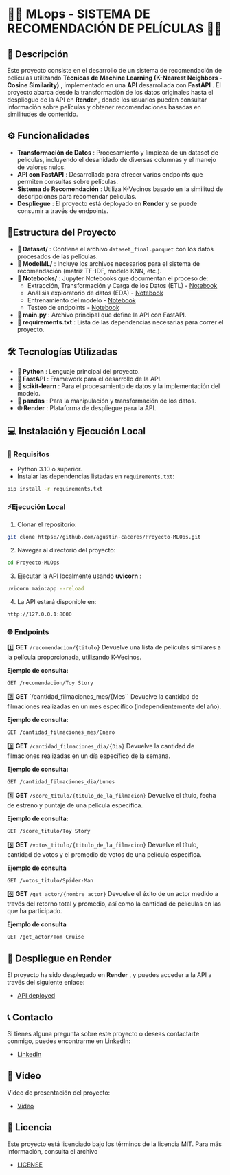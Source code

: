 # **👩‍💻** MLops - SISTEMA DE RECOMENDACIÓN DE PELÍCULAS 👩‍💻

## 📌 Descripción

Este proyecto consiste en el desarrollo de un sistema de recomendación de películas utilizando **Técnicas de Machine Learning (K-Nearest Neighbors - Cosine Similarity)** , implementado en una **API** desarrollada con **FastAPI** . El proyecto abarca desde la transformación de los datos originales hasta el despliegue de la API en **Render** , donde los usuarios pueden consultar información sobre películas y obtener recomendaciones basadas en similitudes de contenido.

## ⚙️ Funcionalidades

* **Transformación de Datos** : Procesamiento y limpieza de un dataset de películas, incluyendo el desanidado de diversas columnas y el manejo de valores nulos.
* **API con FastAPI** : Desarrollada para ofrecer varios endpoints que permiten consultas sobre películas.
* **Sistema de Recomendación** : Utiliza K-Vecinos basado en la similitud de descripciones para recomendar películas.
* **Despliegue** : El proyecto está deployado en **Render** y se puede consumir a través de endpoints.

## 🧬Estructura del Proyecto

* **📁 Dataset/** : Contiene el archivo `dataset_final.parquet` con los datos procesados de las películas.
* **📁 ModelML/** : Incluye los archivos necesarios para el sistema de recomendación (matriz TF-IDF, modelo KNN, etc.).
* **📁 Notebooks/** : Jupyter Notebooks que documentan el proceso de:
  * Extracción, Transformación y Carga de los Datos (ETL) - [Notebook](https://github.com/agustin-caceres/Proyecto-MLOps/blob/main/Notebooks/ETL_movies.ipynb)
  * Análisis exploratorio de datos (EDA) - [Notebook](https://github.com/agustin-caceres/Proyecto-MLOps/blob/main/Notebooks/EDA_movies.ipynb)
  * Entrenamiento del modelo - [Notebook](https://github.com/agustin-caceres/Proyecto-MLOps/blob/main/Notebooks/Model_training.ipynb)
  * Testeo de endpoints - [Notebook](https://github.com/agustin-caceres/Proyecto-MLOps/blob/main/Notebooks/API_testing.ipynb)
* **📝 main.py** : Archivo principal que define la API con FastAPI.
* **📄 requirements.txt** : Lista de las dependencias necesarias para correr el proyecto.

## 🛠️ Tecnologías Utilizadas

* **🐍 Python** : Lenguaje principal del proyecto.
* **🚀 FastAPI** : Framework para el desarrollo de la API.
* **🔧 scikit-learn** : Para el procesamiento de datos y la implementación del modelo.
* **🐼 pandas** : Para la manipulación y transformación de los datos.
* **🌐 Render** : Plataforma de despliegue para la API.

## 💻 Instalación y Ejecución Local

### 🧰 Requisitos

* Python 3.10 o superior.
* Instalar las dependencias listadas en `requirements.txt`:

```bash
pip install -r requirements.txt
```

### ⚡Ejecución Local

1. Clonar el repositorio:

```bash
git clone https://github.com/agustin-caceres/Proyecto-MLOps.git
```

2. Navegar al directorio del proyecto:

```bash
cd Proyecto-MLOps
```

3. Ejecutar la API localmente usando  **uvicorn** :

```bash
uvicorn main:app --reload
```

4. La API estará disponible en:

```bash
http://127.0.0.1:8000
```

### 🌐 Endpoints

1️⃣ **GET** `/recomendacion/{titulo}`
Devuelve una lista de películas similares a la película proporcionada, utilizando K-Vecinos.

**Ejemplo de consulta:**

```bash
GET /recomendacion/Toy Story
```

2️⃣ **GET** `/cantidad_filmaciones_mes/{Mes``
Devuelve la cantidad de filmaciones realizadas en un mes específico (independientemente del año).

**Ejemplo de consulta:**

```bash
GET /cantidad_filmaciones_mes/Enero
```

3️⃣ **GET** `/cantidad_filmaciones_dia/{Dia}`
Devuelve la cantidad de filmaciones realizadas en un día específico de la semana.

**Ejemplo de consulta:**

```bash
GET /cantidad_filmaciones_dia/Lunes
```

4️⃣ **GET** `/score_titulo/{titulo_de_la_filmacion}`
Devuelve el título, fecha de estreno y puntaje de una película específica.

**Ejemplo de consulta:**

```bash
GET /score_titulo/Toy Story
```

5️⃣ **GET** `/votos_titulo/{titulo_de_la_filmacion}`
Devuelve el título, cantidad de votos y el promedio de votos de una película específica.

**Ejemplo de consulta**

```bash
GET /votos_titulo/Spider-Man
```

6️⃣ **GET** `/get_actor/{nombre_actor}`
Devuelve el éxito de un actor medido a través del retorno total y promedio, así como la cantidad de películas en las que ha participado.

**Ejemplo de consulta**

```bash
GET /get_actor/Tom Cruise
```

## 🚀 Despliegue en Render

El proyecto ha sido desplegado en **Render** , y puedes acceder a la API a través del siguiente enlace:

- [API deployed](https://proyecto-mlops-dp3e.onrender.com)

## 📞 Contacto

Si tienes alguna pregunta sobre este proyecto o deseas contactarte conmigo, puedes encontrarme en LinkedIn:

- [LinkedIn](https://www.linkedin.com/in/agustincaceres9/?lipi=urn%3Ali%3Apage%3Ad_flagship3_profile_view_base%3BZXoBeymUQzCjeF5HzAKDAA%3D%3D)

## 🎥 Video

Video de presentación del proyecto:

- [Video](https://youtu.be/FHPJ-z_-9II?si=w3CALnuhOBqB-n07)

## 📜 Licencia

Este proyecto está licenciado bajo los términos de la licencia MIT. Para más información, consulta el archivo

- [LICENSE](https://github.com/agustin-caceres/Proyecto-MLOps/blob/main/LICENSE)

